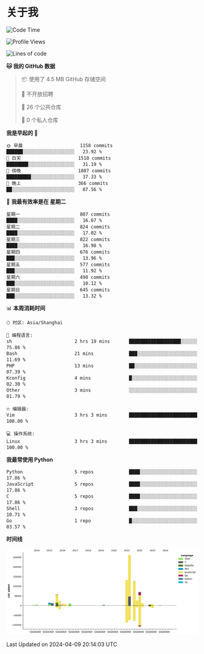 # 关于我

<!--START_SECTION:waka-->
![Code Time](http://img.shields.io/badge/Code%20Time-853%20hrs%2037%20mins-blue)

![Profile Views](http://img.shields.io/badge/%E4%B8%AA%E4%BA%BA%E8%B5%84%E6%96%99%E8%A7%82%E7%9C%8B%E6%AC%A1%E6%95%B0-0-blue)

![Lines of code](https://img.shields.io/badge/%E4%BB%8E%E3%80%8CHello%20World%E3%80%8D%E8%B5%B7%E6%88%91%E5%B7%B2%E7%BB%8F%E5%86%99%E4%BA%86-778.7%20thousand%20%E8%A1%8C%E4%BB%A3%E7%A0%81-blue)

**🐱 我的 GitHub 数据** 

> 📦  使用了 4.5 MB GitHub 存储空间 
 > 
> 🚫 不开放招聘
 > 
> 📜 26 个公共仓库 
 > 
> 🔑 0 个私人仓库 
 > 
**我是早起的 🐤** 

```text
🌞 早晨                     1158 commits        ██████░░░░░░░░░░░░░░░░░░░   23.92 % 
🌆 白天                     1510 commits        ████████░░░░░░░░░░░░░░░░░   31.19 % 
🌃 傍晚                     1807 commits        █████████░░░░░░░░░░░░░░░░   37.33 % 
🌙 晚上                     366 commits         ██░░░░░░░░░░░░░░░░░░░░░░░   07.56 % 
```
📅 **我最有效率是在 星期二** 

```text
星期一                      807 commits         ████░░░░░░░░░░░░░░░░░░░░░   16.67 % 
星期二                      824 commits         ████░░░░░░░░░░░░░░░░░░░░░   17.02 % 
星期三                      822 commits         ████░░░░░░░░░░░░░░░░░░░░░   16.98 % 
星期四                      676 commits         ███░░░░░░░░░░░░░░░░░░░░░░   13.96 % 
星期五                      577 commits         ███░░░░░░░░░░░░░░░░░░░░░░   11.92 % 
星期六                      490 commits         ███░░░░░░░░░░░░░░░░░░░░░░   10.12 % 
星期日                      645 commits         ███░░░░░░░░░░░░░░░░░░░░░░   13.32 % 
```


📊 **本周消耗时间** 

```text
🕑︎ 时区: Asia/Shanghai

💬 编程语言: 
sh                       2 hrs 19 mins       ███████████████████░░░░░░   75.86 % 
Bash                     21 mins             ███░░░░░░░░░░░░░░░░░░░░░░   11.69 % 
PHP                      13 mins             ██░░░░░░░░░░░░░░░░░░░░░░░   07.39 % 
Kconfig                  4 mins              █░░░░░░░░░░░░░░░░░░░░░░░░   02.30 % 
Other                    3 mins              ░░░░░░░░░░░░░░░░░░░░░░░░░   01.79 % 

🔥 编辑器: 
Vim                      3 hrs 3 mins        █████████████████████████   100.00 % 

💻 操作系统: 
Linux                    3 hrs 3 mins        █████████████████████████   100.00 % 
```

**我最常使用 Python** 

```text
Python                   5 repos             ████░░░░░░░░░░░░░░░░░░░░░   17.86 % 
JavaScript               5 repos             ████░░░░░░░░░░░░░░░░░░░░░   17.86 % 
C                        5 repos             ████░░░░░░░░░░░░░░░░░░░░░   17.86 % 
Shell                    3 repos             ███░░░░░░░░░░░░░░░░░░░░░░   10.71 % 
Go                       1 repo              █░░░░░░░░░░░░░░░░░░░░░░░░   03.57 % 
```



**时间线**

![Lines of Code chart](https://raw.githubusercontent.com/Arondight/Arondight/master/assets/bar_graph.png)


 Last Updated on 2024-04-09 20:14:03 UTC
<!--END_SECTION:waka-->
